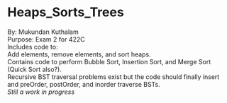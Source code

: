 # Heaps_Sorts_Trees

By: Mukundan Kuthalam <br />
Purpose: Exam 2 for 422C <br />
Includes code to: <br />
  Add elements, remove elements, and sort heaps. <br />
  Contains code to perform Bubble Sort, Insertion Sort, and Merge Sort (Quick Sort also?). <br />
  Recursive BST traversal problems exist but the code should finally insert and preOrder, postOrder, and inorder traverse BSTs. <br />
*Still a work in progress*
